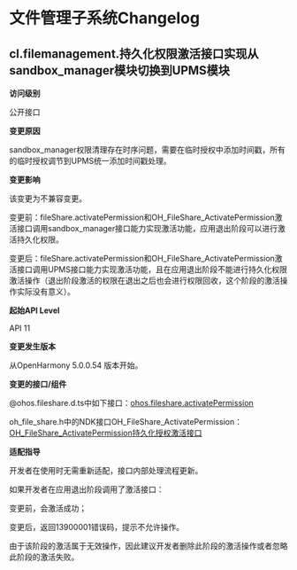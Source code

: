 # 文件管理子系统Changelog

## cl.filemanagement.持久化权限激活接口实现从sandbox_manager模块切换到UPMS模块

**访问级别**

公开接口

**变更原因**

sandbox_manager权限清理存在时序问题，需要在临时授权中添加时间戳，所有的临时授权调节到UPMS统一添加时间戳处理。

**变更影响**

该变更为不兼容变更。

变更前：fileShare.activatePermission和OH_FileShare_ActivatePermission激活接口调用sandbox_manager接口能力实现激活功能，应用退出阶段可以进行激活持久化权限。

变更后：fileShare.activatePermission和OH_FileShare_ActivatePermission激活接口调用UPMS接口能力实现激活功能，且在应用退出阶段不能进行持久化权限激活操作（退出阶段激活的权限在退出之后也会进行权限回收，这个阶段的激活操作实际没有意义）。

**起始API Level**

API 11

**变更发生版本**

从OpenHarmony 5.0.0.54 版本开始。

**变更的接口/组件**

@ohos.fileshare.d.ts中如下接口：[ohos.fileshare.activatePermission](../../../application-dev/reference/apis-core-file-kit/js-apis-fileShare.md)

oh_file_share.h中的NDK接口OH_FileShare_ActivatePermission： [OH_FileShare_ActivatePermission持久化授权激活接口](../../../application-dev/reference/apis-core-file-kit/oh__file__share_8h.md)

**适配指导**

开发者在使用时无需重新适配，接口内部处理流程更新。

如果开发者在应用退出阶段调用了激活接口：

变更前，会激活成功；

变更后，返回13900001错误码，提示不允许操作。

由于该阶段的激活属于无效操作，因此建议开发者删除此阶段的激活操作或者忽略此阶段的激活失败。